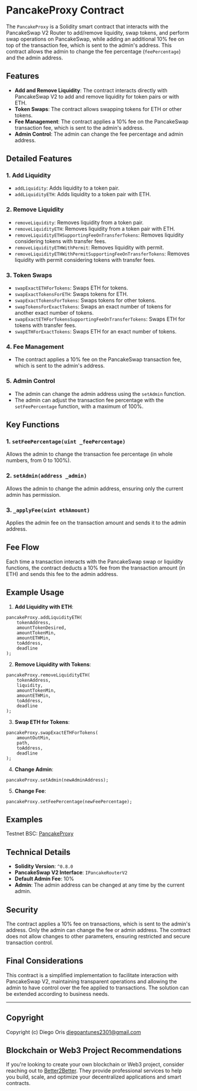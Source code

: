 # PancakeProxy Contract

The `PancakeProxy` is a Solidity smart contract that interacts with the PancakeSwap V2 Router to add/remove liquidity, swap tokens, and perform swap operations on PancakeSwap, while adding an additional 10% fee on top of the transaction fee, which is sent to the admin's address. This contract allows the admin to change the fee percentage (`feePercentage`) and the admin address.

## Features

- **Add and Remove Liquidity**: The contract interacts directly with PancakeSwap V2 to add and remove liquidity for token pairs or with ETH.
- **Token Swaps**: The contract allows swapping tokens for ETH or other tokens.
- **Fee Management**: The contract applies a 10% fee on the PancakeSwap transaction fee, which is sent to the admin's address.
- **Admin Control**: The admin can change the fee percentage and admin address.

## Detailed Features

### 1. **Add Liquidity**
- `addLiquidity`: Adds liquidity to a token pair.
- `addLiquidityETH`: Adds liquidity to a token pair with ETH.

### 2. **Remove Liquidity**
- `removeLiquidity`: Removes liquidity from a token pair.
- `removeLiquidityETH`: Removes liquidity from a token pair with ETH.
- `removeLiquidityETHSupportingFeeOnTransferTokens`: Removes liquidity considering tokens with transfer fees.
- `removeLiquidityETHWithPermit`: Removes liquidity with permit.
- `removeLiquidityETHWithPermitSupportingFeeOnTransferTokens`: Removes liquidity with permit considering tokens with transfer fees.

### 3. **Token Swaps**
- `swapExactETHForTokens`: Swaps ETH for tokens.
- `swapExactTokensForETH`: Swaps tokens for ETH.
- `swapExactTokensForTokens`: Swaps tokens for other tokens.
- `swapTokensForExactTokens`: Swaps an exact number of tokens for another exact number of tokens.
- `swapExactETHForTokensSupportingFeeOnTransferTokens`: Swaps ETH for tokens with transfer fees.
- `swapETHForExactTokens`: Swaps ETH for an exact number of tokens.

### 4. **Fee Management**
- The contract applies a 10% fee on the PancakeSwap transaction fee, which is sent to the admin's address.

### 5. **Admin Control**
- The admin can change the admin address using the `setAdmin` function.
- The admin can adjust the transaction fee percentage with the `setFeePercentage` function, with a maximum of 100%.

## Key Functions

### 1. `setFeePercentage(uint _feePercentage)`
Allows the admin to change the transaction fee percentage (in whole numbers, from 0 to 100%).

### 2. `setAdmin(address _admin)`
Allows the admin to change the admin address, ensuring only the current admin has permission.

### 3. `_applyFee(uint ethAmount)`
Applies the admin fee on the transaction amount and sends it to the admin address.

## Fee Flow

Each time a transaction interacts with the PancakeSwap swap or liquidity functions, the contract deducts a 10% fee from the transaction amount (in ETH) and sends this fee to the admin address.

## Example Usage

1. **Add Liquidity with ETH**:

```solidity
pancakeProxy.addLiquidityETH(
    tokenAddress, 
    amountTokenDesired, 
    amountTokenMin, 
    amountETHMin, 
    toAddress, 
    deadline
);
```

2. **Remove Liquidity with Tokens**:

```solidity
pancakeProxy.removeLiquidityETH(
    tokenAddress, 
    liquidity, 
    amountTokenMin, 
    amountETHMin, 
    toAddress, 
    deadline
);
```

3. **Swap ETH for Tokens**:

```solidity
pancakeProxy.swapExactETHForTokens(
    amountOutMin, 
    path, 
    toAddress, 
    deadline
);
```

4. **Change Admin**:

```solidity
pancakeProxy.setAdmin(newAdminAddress);
```

5. **Change Fee**:

```solidity
pancakeProxy.setFeePercentage(newFeePercentage);
```

## Examples

Testnet BSC: [PancakeProxy](https://testnet.bscscan.com/address/0xe9c471fe397d1ae5dd2f83576a22b423312d95b0#code)

## Technical Details

- **Solidity Version**: `^0.8.0`
- **PancakeSwap V2 Interface**: `IPancakeRouterV2`
- **Default Admin Fee**: 10%
- **Admin**: The admin address can be changed at any time by the current admin.

## Security

The contract applies a 10% fee on transactions, which is sent to the admin's address. Only the admin can change the fee or admin address. The contract does not allow changes to other parameters, ensuring restricted and secure transaction control.

## Final Considerations

This contract is a simplified implementation to facilitate interaction with PancakeSwap V2, maintaining transparent operations and allowing the admin to have control over the fee applied to transactions. The solution can be extended according to business needs.

---

## Copyright

Copyright (c) Diego Oris <diegoantunes2301@gmail.com>

## Blockchain or Web3 Project Recommendations

If you're looking to create your own blockchain or Web3 project, consider reaching out to [Better2Better](https://better2better.tech). They provide professional services to help you build, scale, and optimize your decentralized applications and smart contracts.
